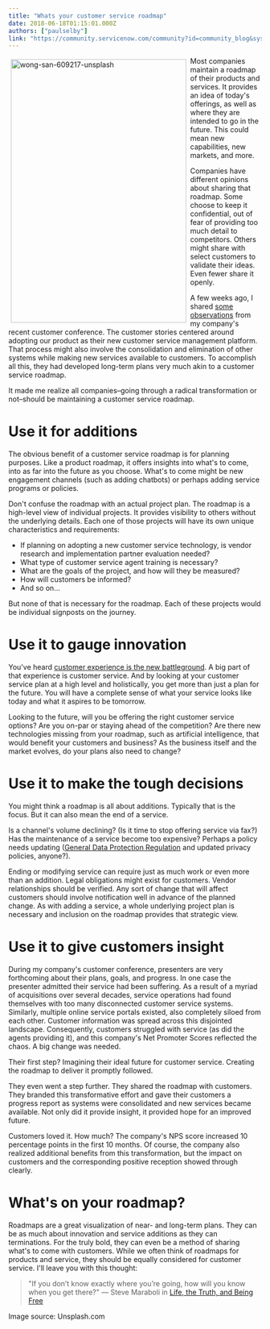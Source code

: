 ```yaml
---
title: "Whats your customer service roadmap"
date: 2018-06-18T01:15:01.000Z
authors: ["paulselby"]
link: "https://community.servicenow.com/community?id=community_blog&sys_id=8dd0a401db3e5b00fff8a345ca9619fe"
---
```

<p><img class="alignnone  wp-image-3212" style="padding: 5px;" src="https://insightsincustomerservice.files.wordpress.com/2018/06/wong-san-609217-unsplash.jpg" alt="wong-san-609217-unsplash" width="349" height="523" align="left" /> Most companies maintain a roadmap of their products and services. It provides an idea of today&#39;s offerings, as well as where they are intended to go in the future. This could mean new capabilities, new markets, and more.</p>
<p>Companies have different opinions about sharing that roadmap. Some choose to keep it confidential, out of fear of providing too much detail to competitors. Others might share with select customers to validate their ideas. Even fewer share it openly.</p>
<p>A few weeks ago, I shared <a href="community?id&#61;community_blog&amp;sys_id&#61;5155640adb861fc02b6dfb651f961968" target="_blank" rel="nofollow">some observations</a> from my company&#39;s recent customer conference. The customer stories centered around adopting our product as their new customer service management platform. That process might also involve the consolidation and elimination of other systems while making new services available to customers. To accomplish all this, they had developed long-term plans very much akin to a customer service roadmap.</p>
<p>It made me realize all companies–going through a radical transformation or not–should be maintaining a customer service roadmap.</p>
<h1>Use it for additions</h1>
<p>The obvious benefit of a customer service roadmap is for planning purposes. Like a product roadmap, it offers insights into what&#39;s to come, into as far into the future as you choose. What&#39;s to come might be new engagement channels (such as adding chatbots) or perhaps adding service programs or policies.</p>
<p>Don&#39;t confuse the roadmap with an actual project plan. The roadmap is a high-level view of individual projects. It provides visibility to others without the underlying details. Each one of those projects will have its own unique characteristics and requirements:</p>
<ul><li>If planning on adopting a new customer service technology, is vendor research and implementation partner evaluation needed?</li><li>What type of customer service agent training is necessary?</li><li>What are the goals of the project, and how will they be measured?</li><li>How will customers be informed?</li><li>And so on...</li></ul>
<p>But none of that is necessary for the roadmap. Each of these projects would be individual signposts on the journey.</p>
<h1>Use it to gauge innovation</h1>
<p>You&#39;ve heard <a href="https://go.forrester.com/blogs/16-07-08-winning_on_the_battleground_of_cx/" target="_blank" rel="nofollow">customer experience is the new battleground</a>. A big part of that experience is customer service. And by looking at your customer service plan at a high level and holistically, you get more than just a plan for the future. You will have a complete sense of what your service looks like today and what it aspires to be tomorrow.</p>
<p>Looking to the future, will you be offering the right customer service options? Are you on-par or staying ahead of the competition? Are there new technologies missing from your roadmap, such as artificial intelligence, that would benefit your customers and business? As the business itself and the market evolves, do your plans also need to change?</p>
<h1>Use it to make the tough decisions</h1>
<p>You might think a roadmap is all about additions. Typically that is the focus. But it can also mean the end of a service.</p>
<p>Is a channel&#39;s volume declining? (Is it time to stop offering service via fax?) Has the maintenance of a service become too expensive? Perhaps a policy needs updating (<a href="community?id&#61;community_blog&amp;sys_id&#61;24eba4eadbda17c04fc2f4621f961986" target="_blank" rel="nofollow">General Data Protection Regulation</a> and updated privacy policies, anyone?).</p>
<p>Ending or modifying service can require just as much work or even more than an addition. Legal obligations might exist for customers. Vendor relationships should be verified. Any sort of change that will affect customers should involve notification well in advance of the planned change. As with adding a service, a whole underlying project plan is necessary and inclusion on the roadmap provides that strategic view.</p>
<h1>Use it to give customers insight</h1>
<p>During my company&#39;s customer conference, presenters are very forthcoming about their plans, goals, and progress. In one case the presenter admitted their service had been suffering. As a result of a myriad of acquisitions over several decades, service operations had found themselves with too many disconnected customer service systems. Similarly, multiple online service portals existed, also completely siloed from each other. Customer information was spread across this disjointed landscape. Consequently, customers struggled with service (as did the agents providing it), and this company&#39;s Net Promoter Scores reflected the chaos. A big change was needed.</p>
<p>Their first step? Imagining their ideal future for customer service. Creating the roadmap to deliver it promptly followed.</p>
<p>They even went a step further. They shared the roadmap with customers. They branded this transformative effort and gave their customers a progress report as systems were consolidated and new services became available. Not only did it provide insight, it provided hope for an improved future.</p>
<p>Customers loved it. How much? The company&#39;s NPS score increased 10 percentage points in the first 10 months. Of course, the company also realized additional benefits from this transformation, but the impact on customers and the corresponding positive reception showed through clearly.</p>
<h1>What&#39;s on your roadmap?</h1>
<p>Roadmaps are a great visualization of near- and long-term plans. They can be as much about innovation and service additions as they can terminations. For the truly bold, they can even be a method of sharing what&#39;s to come with customers. While we often think of roadmaps for products and service, they should be equally considered for customer service. I&#39;ll leave you with this thought:</p>
<blockquote>&#34;If you don’t know exactly where you’re going, how will you know when you get there?&#34; ― Steve Maraboli in <a href="https://www.amazon.com/Life-Truth-Being-Steve-Maraboli/dp/0979575028" target="_blank" rel="nofollow">Life, the Truth, and Being Free</a></blockquote>
<p>Image source: Unsplash.com</p>